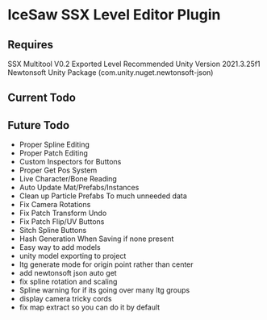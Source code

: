 # IceSaw SSX Level Editor Plugin
 
## Requires
SSX Multitool V0.2 Exported Level
Recommended Unity Version 2021.3.25f1
Newtonsoft Unity Package (com.unity.nuget.newtonsoft-json)
 
## Current Todo
 
## Future Todo
 - Proper Spline Editing
 - Proper Patch Editing
 - Custom Inspectors for Buttons
 - Proper Get Pos System
 - Live Character/Bone Reading
 - Auto Update Mat/Prefabs/Instances
 - Clean up Particle Prefabs To much unneeded data
 - Fix Camera Rotations
 - Fix Patch Transform Undo
 - Fix Patch Flip/UV Buttons
 - Sitch Spline Buttons
 - Hash Generation When Saving if none present
 - Easy way to add models
 - unity model exporting to project
 - ltg generate mode for origin point rather than center
 - add newtonsoft json auto get
 - fix spline rotation and scaling
 - Spline warning for if its going over many ltg groups
 - display camera tricky cords
 - fix map extract so you can do it by default